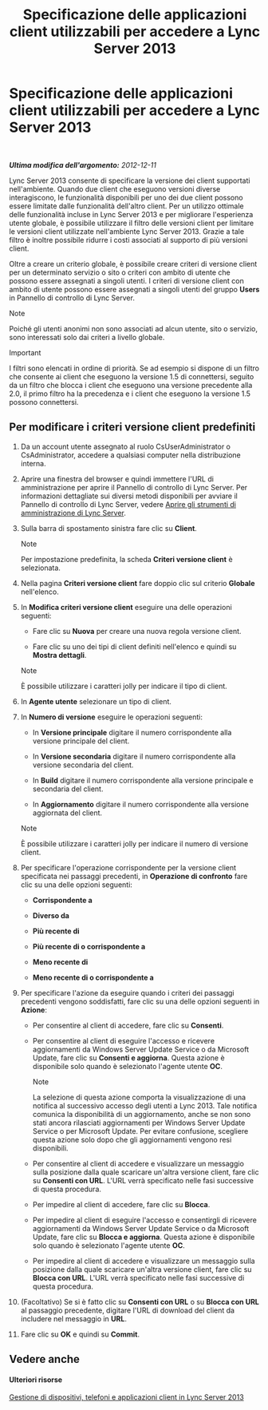 ﻿---
title: Specificazione delle applicazioni client utilizzabili per accedere a Lync Server 2013
TOCTitle: Specificazione delle applicazioni client utilizzabili per accedere a Lync Server 2013
ms:assetid: d256a581-9a48-4d1a-82cc-2e1f520d7d2e
ms:mtpsurl: https://technet.microsoft.com/it-it/library/Gg182591(v=OCS.15)
ms:contentKeyID: 49302064
ms.date: 08/24/2015
mtps_version: v=OCS.15
ms.translationtype: HT
---

# Specificazione delle applicazioni client utilizzabili per accedere a Lync Server 2013

 

_**Ultima modifica dell'argomento:** 2012-12-11_

Lync Server 2013 consente di specificare la versione dei client supportati nell'ambiente. Quando due client che eseguono versioni diverse interagiscono, le funzionalità disponibili per uno dei due client possono essere limitate dalle funzionalità dell'altro client. Per un utilizzo ottimale delle funzionalità incluse in Lync Server 2013 e per migliorare l'esperienza utente globale, è possibile utilizzare il filtro delle versioni client per limitare le versioni client utilizzate nell'ambiente Lync Server 2013. Grazie a tale filtro è inoltre possibile ridurre i costi associati al supporto di più versioni client.

Oltre a creare un criterio globale, è possibile creare criteri di versione client per un determinato servizio o sito o criteri con ambito di utente che possono essere assegnati a singoli utenti. I criteri di versione client con ambito di utente possono essere assegnati a singoli utenti del gruppo **Users** in Pannello di controllo di Lync Server.


> [!NOTE]
> Poiché gli utenti anonimi non sono associati ad alcun utente, sito o servizio, sono interessati solo dai criteri a livello globale.



> [!IMPORTANT]  
> I filtri sono elencati in ordine di priorità. Se ad esempio si dispone di un filtro che consente ai client che eseguono la versione 1.5 di connettersi, seguito da un filtro che blocca i client che eseguono una versione precedente alla 2.0, il primo filtro ha la precedenza e i client che eseguono la versione 1.5 possono connettersi.

## Per modificare i criteri versione client predefiniti

1.  Da un account utente assegnato al ruolo CsUserAdministrator o CsAdministrator, accedere a qualsiasi computer nella distribuzione interna.

2.  Aprire una finestra del browser e quindi immettere l'URL di amministrazione per aprire il Pannello di controllo di Lync Server. Per informazioni dettagliate sui diversi metodi disponibili per avviare il Pannello di controllo di Lync Server, vedere [Aprire gli strumenti di amministrazione di Lync Server](lync-server-2013-open-lync-server-administrative-tools.md).

3.  Sulla barra di spostamento sinistra fare clic su **Client**.
    

    > [!NOTE]
    > Per impostazione predefinita, la scheda <STRONG>Criteri versione client</STRONG> è selezionata.



4.  Nella pagina **Criteri versione client** fare doppio clic sul criterio **Globale** nell'elenco.

5.  In **Modifica criteri versione client** eseguire una delle operazioni seguenti:
    
      - Fare clic su **Nuova** per creare una nuova regola versione client.
    
      - Fare clic su uno dei tipi di client definiti nell'elenco e quindi su **Mostra dettagli**.
    

    > [!NOTE]
    > È possibile utilizzare i caratteri jolly per indicare il tipo di client.



6.  In **Agente utente** selezionare un tipo di client.

7.  In **Numero di versione** eseguire le operazioni seguenti:
    
      - In **Versione principale** digitare il numero corrispondente alla versione principale del client.
    
      - In **Versione secondaria** digitare il numero corrispondente alla versione secondaria del client.
    
      - In **Build** digitare il numero corrispondente alla versione principale e secondaria del client.
    
      - In **Aggiornamento** digitare il numero corrispondente alla versione aggiornata del client.
    

    > [!NOTE]
    > È possibile utilizzare i caratteri jolly per indicare il numero di versione client.



8.  Per specificare l'operazione corrispondente per la versione client specificata nei passaggi precedenti, in **Operazione di confronto** fare clic su una delle opzioni seguenti:
    
      - **Corrispondente a**
    
      - **Diverso da**
    
      - **Più recente di**
    
      - **Più recente di o corrispondente a**
    
      - **Meno recente di**
    
      - **Meno recente di o corrispondente a**

9.  Per specificare l'azione da eseguire quando i criteri dei passaggi precedenti vengono soddisfatti, fare clic su una delle opzioni seguenti in **Azione**:
    
      - Per consentire al client di accedere, fare clic su **Consenti**.
    
      - Per consentire al client di eseguire l'accesso e ricevere aggiornamenti da Windows Server Update Service o da Microsoft Update, fare clic su **Consenti e aggiorna**. Questa azione è disponibile solo quando è selezionato l'agente utente **OC**.
        

        > [!NOTE]
        > La selezione di questa azione comporta la visualizzazione di una notifica al successivo accesso degli utenti a Lync 2013. Tale notifica comunica la disponibilità di un aggiornamento, anche se non sono stati ancora rilasciati aggiornamenti per Windows Server Update Service o per Microsoft Update. Per evitare confusione, scegliere questa azione solo dopo che gli aggiornamenti vengono resi disponibili.

    
      - Per consentire al client di accedere e visualizzare un messaggio sulla posizione dalla quale scaricare un'altra versione client, fare clic su **Consenti con URL**. L'URL verrà specificato nelle fasi successive di questa procedura.
    
      - Per impedire al client di accedere, fare clic su **Blocca**.
    
      - Per impedire al client di eseguire l'accesso e consentirgli di ricevere aggiornamenti da Windows Server Update Service o da Microsoft Update, fare clic su **Blocca e aggiorna**. Questa azione è disponibile solo quando è selezionato l'agente utente **OC**.
    
      - Per impedire al client di accedere e visualizzare un messaggio sulla posizione dalla quale scaricare un'altra versione client, fare clic su **Blocca con URL**. L'URL verrà specificato nelle fasi successive di questa procedura.

10. (Facoltativo) Se si è fatto clic su **Consenti con URL** o su **Blocca con URL** al passaggio precedente, digitare l'URL di download del client da includere nel messaggio in **URL**.

11. Fare clic su **OK** e quindi su **Commit**.

## Vedere anche

#### Ulteriori risorse

[Gestione di dispositivi, telefoni e applicazioni client in Lync Server 2013](lync-server-2013-managing-devices-phones-and-client-applications.md)


